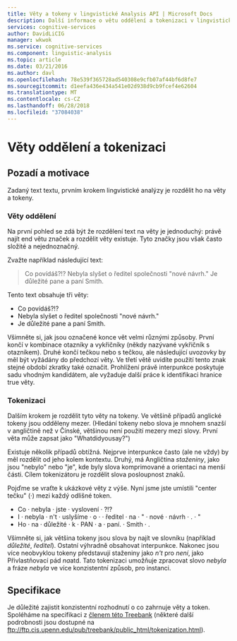```yaml
---
title: Věty a tokeny v lingvistické Analysis API | Microsoft Docs
description: Další informace o větu oddělení a tokenizaci v lingvistické API analýzy v kognitivní služby.
services: cognitive-services
author: DavidLiCIG
manager: wkwok
ms.service: cognitive-services
ms.component: linguistic-analysis
ms.topic: article
ms.date: 03/21/2016
ms.author: davl
ms.openlocfilehash: 78e539f365728ad540308e9cfb07af44bf6d8fe7
ms.sourcegitcommit: d1eefa436e434a541e02d938d9cb9fcef4e62604
ms.translationtype: MT
ms.contentlocale: cs-CZ
ms.lasthandoff: 06/28/2018
ms.locfileid: "37084038"
---
```

# <a name="sentence-separation-and-tokenization"></a>Věty oddělení a tokenizaci

## <a name="background-and-motivation"></a>Pozadí a motivace

Zadaný text textu, prvním krokem lingvistické analýzy je rozdělit ho na věty a tokeny.

### <a name="sentence-separation"></a>Věty oddělení

Na první pohled se zdá být že rozdělení text na věty je jednoduchý: právě najít end větu značek a rozdělit věty existuje.
Tyto značky jsou však často složité a nejednoznačný.

Zvažte například následující text:

> Co povídáš?!? Nebyla slyšet o ředitel společnosti "nové návrh." Je důležité pane a paní Smith.

Tento text obsahuje tři věty:

- Co povídáš?!?
- Nebyla slyšet o ředitel společnosti "nové návrh."
- Je důležité pane a paní Smith.

Všimněte si, jak jsou označené konce vět velmi různými způsoby.
První končí v kombinace otazníky a vykřičníky (někdy nazývané vykřičník s otazníkem).
Druhé končí tečkou nebo s tečkou, ale následující uvozovky by měl být vyžádány do předchozí věty.
Ve třetí větě uvidíte použití tento znak stejné období zkratky také označit.
Prohlížení právě interpunkce poskytuje sadu vhodným kandidátem, ale vyžaduje další práce k identifikaci hranice true věty.

### <a name="tokenization"></a>Tokenizaci

Dalším krokem je rozdělit tyto věty na tokeny.
Ve většině případů anglické tokeny jsou odděleny mezer.
(Hledání tokeny nebo slova je mnohem snazší v angličtině než v Čínské, většinou není použití mezery mezi slovy.
První věta může zapsat jako "Whatdidyousay?")

Existuje několik případů obtížná.
Nejprve interpunkce často (ale ne vždy) by měl rozdělit od jeho kolem kontextu.
Druhý, má Angličtina *staženiny*, jako jsou "nebylo" nebo "je", kde byly slova komprimované a orientaci na menší části. Cílem tokenizátoru je rozdělit slova posloupnost znaků.

Pojďme se vraťte k ukázkové věty z výše.
Nyní jsme jste umístili "center tečku" (&middot;) mezi každý odlišné token.

- Co &middot; nebyla &middot; jste &middot; vyslovení &middot; ?!?
- I &middot; nebyla &middot; n't &middot; uslyšíme &middot; o &middot; &middot; ředitel &middot; na &middot; " &middot; nové &middot; návrh &middot; . &middot; "
- Ho &middot; na &middot; důležité &middot; k &middot; PAN &middot; a &middot; paní. &middot; Smith &middot; .

Všimněte si, jak většina tokeny jsou slova by najít ve slovníku (například *důležité*, *ředitel*).
Ostatní výhradně obsahovat interpunkce.
Nakonec jsou více neobvyklou tokeny představují staženiny jako *n't* pro *není*, jako Přivlastňovací pád *na*atd. Tato tokenizaci umožňuje zpracovat slovo *nebyla* a fráze *nebyla* ve více konzistentní způsob, pro instanci.

## <a name="specification"></a>Specifikace

Je důležité zajistit konzistentní rozhodnutí o co zahrnuje věty a token.
Spoléháme na specifikaci z [členem této Treebank](https://catalog.ldc.upenn.edu/ldc99t42) (některé další podrobnosti jsou dostupné na ftp://ftp.cis.upenn.edu/pub/treebank/public_html/tokenization.html).

